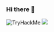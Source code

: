 ### Hi there 👋


<img src="https://tryhackme-badges.s3.amazonaws.com/hoorrorclause.png" alt="TryHackMe"> <img src="https://www.codewars.com/users/horrorclause/badges/large"> 

<!--
**horrorclause/horrorclause** is a ✨ _special_ ✨ repository because its `README.md` (this file) appears on your GitHub profile.

Here are some ideas to get you started:

- 🔭 I’m currently working on ...
- 🌱 I’m currently learning ...
- 👯 I’m looking to collaborate on ...
- 🤔 I’m looking for help with ...
- 💬 Ask me about ...
- 📫 How to reach me: ...
- 😄 Pronouns: ...
- ⚡ Fun fact: ...
-->
